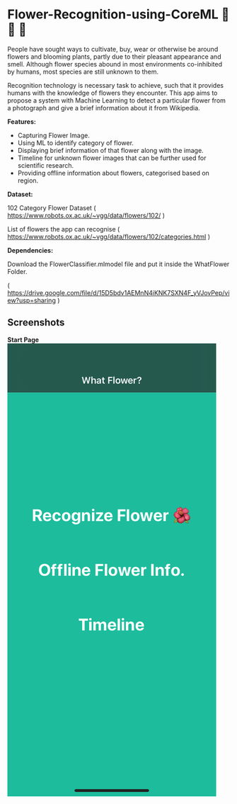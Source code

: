 # Flower-Recognition-using-CoreML 🌺 🌼 🌹 

People have sought ways to cultivate, buy, wear or otherwise be around flowers and blooming plants, partly due to their pleasant appearance and smell. Although flower species abound in most environments co-inhibited by humans, most species are still unknown to them. 

Recognition technology is necessary task to achieve, such that it provides humans with the knowledge of flowers they encounter. 
This app aims to propose a system with Machine Learning to detect a particular flower from a photograph and give a brief information about it from Wikipedia.

**Features:**
- Capturing Flower Image.
- Using ML to identify category of flower.
- Displaying brief information of that flower along with the image.
- Timeline for unknown flower images that can be further used for scientific research.
- Providing offline information about flowers, categorised based on region.

**Dataset:**

102 Category Flower Dataset ( https://www.robots.ox.ac.uk/~vgg/data/flowers/102/ )

List of flowers the app can recognise ( https://www.robots.ox.ac.uk/~vgg/data/flowers/102/categories.html )

**Dependencies:**

Download the FlowerClassifier.mlmodel file and put it inside the WhatFlower Folder.

( https://drive.google.com/file/d/15D5bdv1AEMnN4iKNK7SXN4F_yVJovPep/view?usp=sharing )

## Screenshots

**Start Page**
![alt text](https://github.com/OmRajpurkar/Flower-Recognition-using-CoreML/blob/master/Screenshots/1.PNG)
